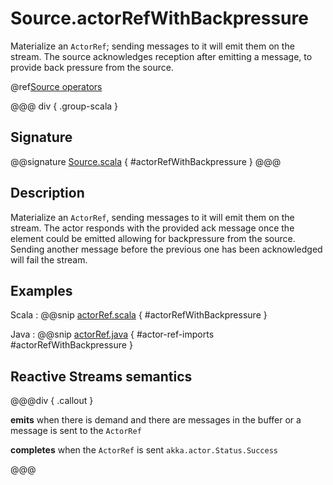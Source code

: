 # Source.actorRefWithBackpressure

Materialize an `ActorRef`; sending messages to it will emit them on the stream. The source acknowledges reception after emitting a message, to provide back pressure from the source.

@ref[Source operators](../index.md#source-operators)

@@@ div { .group-scala }
## Signature

@@signature [Source.scala](/akka-stream/src/main/scala/akka/stream/scaladsl/Source.scala) { #actorRefWithBackpressure }
@@@

## Description

Materialize an `ActorRef`, sending messages to it will emit them on the stream. The actor responds with the provided ack message
once the element could be emitted allowing for backpressure from the source. Sending another message before the previous one has been acknowledged will fail the stream.

## Examples

Scala
:  @@snip [actorRef.scala](/akka-docs/src/test/scala/docs/stream/operators/SourceOperators.scala) { #actorRefWithBackpressure }

Java
:  @@snip [actorRef.java](/akka-docs/src/test/java/jdocs/stream/operators/SourceDocExamples.java) { #actor-ref-imports #actorRefWithBackpressure }

## Reactive Streams semantics

@@@div { .callout }

**emits** when there is demand and there are messages in the buffer or a message is sent to the `ActorRef`

**completes** when the `ActorRef` is sent `akka.actor.Status.Success`

@@@
